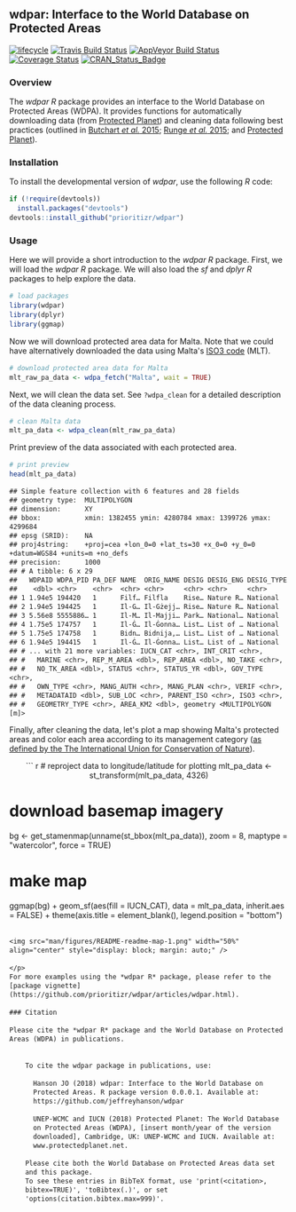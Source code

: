 
<!--- README.md is generated from README.Rmd. Please edit that file -->
wdpar: Interface to the World Database on Protected Areas
---------------------------------------------------------

[![lifecycle](https://img.shields.io/badge/Lifecycle-maturing-blue.svg)](https://www.tidyverse.org/lifecycle/#maturing) [![Travis Build Status](https://img.shields.io/travis/prioritizr/wdpar/master.svg?label=Linux%20%26%20Mac%20OSX)](https://travis-ci.org/prioritizr/wdpar) [![AppVeyor Build Status](https://img.shields.io/appveyor/ci/jeffreyhanson/wdpar/master.svg?label=Windows)](https://ci.appveyor.com/project/jeffreyhanson/wdpar) [![Coverage Status](https://codecov.io/github/prioritizr/wdpar/coverage.svg?branch=master)](https://codecov.io/github/prioritizr/wdpar?branch=master) [![CRAN\_Status\_Badge](http://www.r-pkg.org/badges/version/wdpar)](https://CRAN.R-project.org/package=wdpar)

### Overview

The *wdpar R* package provides an interface to the World Database on Protected Areas (WDPA). It provides functions for automatically downloading data (from [Protected Planet](http://protectedplanet.net)) and cleaning data following best practices (outlined in [Butchart *et al.* 2015](https://dx.doi.org/10.1111/conl.12158); [Runge *et al.* 2015](https://dx.doi.org/10.1126/science.aac9180); and [Protected Planet](https://www.protectedplanet.net/c/calculating-protected-area-coverage)).

### Installation

To install the developmental version of *wdpar*, use the following *R* code:

``` r
if (!require(devtools))
  install.packages("devtools")
devtools::install_github("prioritizr/wdpar")
```

### Usage

Here we will provide a short introduction to the *wdpar R* package. First, we will load the *wdpar R* package. We will also load the *sf* and *dplyr R* packages to help explore the data.

``` r
# load packages
library(wdpar)
library(dplyr)
library(ggmap)
```

Now we will download protected area data for Malta. Note that we could have alternatively downloaded the data using Malta's [ISO3 code](https://en.wikipedia.org/wiki/ISO_3166-1_alpha-3) (MLT).

``` r
# download protected area data for Malta
mlt_raw_pa_data <- wdpa_fetch("Malta", wait = TRUE)
```

Next, we will clean the data set. See `?wdpa_clean` for a detailed description of the data cleaning process.

``` r
# clean Malta data
mlt_pa_data <- wdpa_clean(mlt_raw_pa_data)
```

Print preview of the data associated with each protected area.

``` r
# print preview
head(mlt_pa_data)
```

    ## Simple feature collection with 6 features and 28 fields
    ## geometry type:  MULTIPOLYGON
    ## dimension:      XY
    ## bbox:           xmin: 1382455 ymin: 4280784 xmax: 1399726 ymax: 4299684
    ## epsg (SRID):    NA
    ## proj4string:    +proj=cea +lon_0=0 +lat_ts=30 +x_0=0 +y_0=0 +datum=WGS84 +units=m +no_defs
    ## precision:      1000 
    ## # A tibble: 6 x 29
    ##   WDPAID WDPA_PID PA_DEF NAME  ORIG_NAME DESIG DESIG_ENG DESIG_TYPE
    ##    <dbl> <chr>    <chr>  <chr> <chr>     <chr> <chr>     <chr>     
    ## 1 1.94e5 194420   1      Filf… Filfla    Rise… Nature R… National  
    ## 2 1.94e5 194425   1      Il-G… Il-Gżejj… Rise… Nature R… National  
    ## 3 5.56e8 5555886… 1      Il-M… Il-Majji… Park… National… National  
    ## 4 1.75e5 174757   1      Il-Ġ… Il-Ġonna… List… List of … National  
    ## 5 1.75e5 174758   1      Bidn… Bidnija,… List… List of … National  
    ## 6 1.94e5 194415   1      Il-Ġ… Il-Ġonna… List… List of … National  
    ## # ... with 21 more variables: IUCN_CAT <chr>, INT_CRIT <chr>,
    ## #   MARINE <chr>, REP_M_AREA <dbl>, REP_AREA <dbl>, NO_TAKE <chr>,
    ## #   NO_TK_AREA <dbl>, STATUS <chr>, STATUS_YR <dbl>, GOV_TYPE <chr>,
    ## #   OWN_TYPE <chr>, MANG_AUTH <chr>, MANG_PLAN <chr>, VERIF <chr>,
    ## #   METADATAID <dbl>, SUB_LOC <chr>, PARENT_ISO <chr>, ISO3 <chr>,
    ## #   GEOMETRY_TYPE <chr>, AREA_KM2 <dbl>, geometry <MULTIPOLYGON [m]>

Finally, after cleaning the data, let's plot a map showing Malta's protected areas and color each area according to its management category ([as defined by the The International Union for Conservation of Nature](https://www.iucn.org/theme/protected-areas/about/protected-area-categories)).

<p align="center">
``` r
# reproject data to longitude/latitude for plotting
mlt_pa_data <- st_transform(mlt_pa_data, 4326)

# download basemap imagery
bg <- get_stamenmap(unname(st_bbox(mlt_pa_data)), zoom = 8,
                    maptype = "watercolor", force = TRUE)

# make map
ggmap(bg) +
geom_sf(aes(fill = IUCN_CAT), data = mlt_pa_data, inherit.aes = FALSE) +
theme(axis.title = element_blank(), legend.position = "bottom")
```

<img src="man/figures/README-readme-map-1.png" width="50%" align="center" style="display: block; margin: auto;" />

</p>
For more examples using the *wdpar R* package, please refer to the [package vignette](https://github.com/prioritizr/wdpar/articles/wdpar.html).

### Citation

Please cite the *wdpar R* package and the World Database on Protected Areas (WDPA) in publications.


    To cite the wdpar package in publications, use:

      Hanson JO (2018) wdpar: Interface to the World Database on
      Protected Areas. R package version 0.0.0.1. Available at:
      https://github.com/jeffreyhanson/wdpar

      UNEP-WCMC and IUCN (2018) Protected Planet: The World Database
      on Protected Areas (WDPA), [insert month/year of the version
      downloaded], Cambridge, UK: UNEP-WCMC and IUCN. Available at:
      www.protectedplanet.net.

    Please cite both the World Database on Protected Areas data set
    and this package.
    To see these entries in BibTeX format, use 'print(<citation>,
    bibtex=TRUE)', 'toBibtex(.)', or set
    'options(citation.bibtex.max=999)'.

